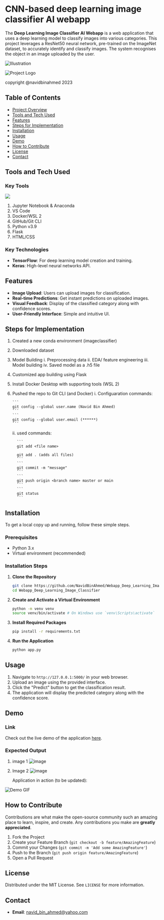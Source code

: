 # CNN-based deep learning image classifier AI webapp
The **Deep Learning Image Classifier AI Webapp** is a web application that uses a deep learning model to classify images into various categories. This project leverages a ResNet50 neural network, pre-trained on the ImageNet dataset, to accurately identify and classify images. The system recognises the object in an image uploaded by the user.

![Illustration](https://path_to_illustration_image) <!-- Replace with an illustration related to your project -->


![Project Logo](https://path_to_your_logo_image) <!-- to be replaced with the actual path to the project logo -->

copyright @navidbinahmed 2023

## Table of Contents
- [Project Overview](#project-overview)
- [Tools and Tech Used](#tools-and-tech-used)
- [Features](#features)
- [Steps for Implementation](#steps-for-implementation)
- [Installation](#installation)
- [Usage](#usage)
- [Demo](#demo)
- [How to Contribute](#How-to-contribute)
- [License](#license)
- [Contact](#contact)


## Tools and Tech Used

### Key Tools
[![](https://skillicons.dev/icons?i=python,pytorch,docker&theme=dark)](https://skillicons.dev)
1. Jupyter Notebook & Anaconda
2. VS Code
3. Docker/WSL 2
4. GitHub/Git CLI
5. Python v3.9
6. Flask
7. HTML/CSS

### Key Technologies
- **TensorFlow**: For deep learning model creation and training.
- **Keras**: High-level neural networks API.


## Features
- **Image Upload**: Users can upload images for classification.
- **Real-time Predictions**: Get instant predictions on uploaded images.
- **Visual Feedback**: Display of the classified category along with confidence scores.
- **User-Friendly Interface**: Simple and intuitive UI.

## Steps for Implementation
1. Created a new conda environment (imageclassifier)
2. Downloaded dataset
3. Model Building
    i.   Preprocessing data
    ii.  EDA/ feature engineering
    iii. Model building
    iv.  Saved model as a .h5 file
4. Customized app building using Flask
5. Install Docker Desktop with supporting tools (WSL 2)
6. Pushed the repo to Git CLI (and Docker)
    i. Configuaration commands:
   
       ```
       git config --global user.name (Navid Bin Ahmed)
       ```
       ```
       git config --global user.email (******)
       ```
   
    ii. used commands:
   
         ```
         git add <file name>
         
         git add . (adds all files)
         ```
         ```
         git commit -m "message"
         ```
         ```
         git push origin <branch name> master or main
         ```
         ```
         git status
         ```

## Installation
To get a local copy up and running, follow these simple steps.

### Prerequisites
- Python 3.x
- Virtual environment (recommended)

### Installation Steps
1. **Clone the Repository**
    ```bash
    git clone https://github.com/NavidBinAhmed/Webapp_Deep_Learning_Image_Classifier.git
    cd Webapp_Deep_Learning_Image_Classifier
    ```

2. **Create and Activate a Virtual Environment**
    ```bash
    python -m venv venv
    source venv/bin/activate # On Windows use `venv\Scripts\activate`
    ```

3. **Install Required Packages**
    ```bash
    pip install -r requirements.txt
    ```

4. **Run the Application**
    ```bash
    python app.py
    ```

## Usage
1. Navigate to `http://127.0.0.1:5000/` in your web browser.
2. Upload an image using the provided interface.
3. Click the "Predict" button to get the classification result.
4. The application will display the predicted category along with the confidence score.

## Demo 
### Link
Check out the live demo of the application [here](http://your-demo-url.com). <!-- Replace with the actual URL of your live demo -->

### Expected Output
1. image 1
    ![image](https://user-images.githubusercontent.com/45857107/208315378-f96cb20c-5026-4c5b-aaa6-a3c7c5731b0b.png)
    
2. Image 2
    ![image](https://user-images.githubusercontent.com/45857107/208315404-2d1ec7d8-4e16-4430-83dc-979749970527.png)

   Application in action (to be updated):
   
![Demo GIF](https://path_to_demo_gif) <!-- Replace with a GIF showing the application in action -->

## How to Contribute
Contributions are what make the open-source community such an amazing place to learn, inspire, and create. Any contributions you make are **greatly appreciated**.

1. Fork the Project
2. Create your Feature Branch (`git checkout -b feature/AmazingFeature`)
3. Commit your Changes (`git commit -m 'Add some AmazingFeature'`)
4. Push to the Branch (`git push origin feature/AmazingFeature`)
5. Open a Pull Request

## License
Distributed under the MIT License. See `LICENSE` for more information.

## Contact
- **Email**: navid_bin_ahmed@yahoo.com
